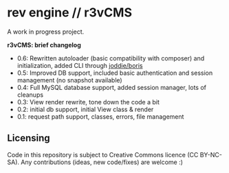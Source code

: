 rev engine // r3vCMS
====================

A work in progress project.

**r3vCMS: brief changelog**
 - 0.6: Rewritten autoloader (basic compatibility with composer) and initialization, added CLI through [joddie/boris](https://github.com/joddie/boris/)
 - 0.5: Improved DB support, included basic authentication and session management (no snapshot available)
 - 0.4: Full MySQL database support, added session manager, lots of cleanups
 - 0.3: View render rewrite, tone down the code a bit
 - 0.2: initial db support, initial View class & render
 - 0.1: request path support, classes, errors, file management


Licensing
---------
Code in this repository is subject to Creative Commons licence (CC BY-NC-SA).
Any contributions (ideas, new code/fixes) are welcome :)
